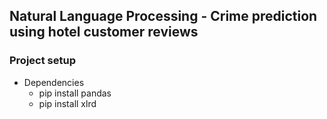 ## Natural Language Processing - Crime prediction using hotel customer reviews

### Project setup
- Dependencies
    - pip install pandas
    - pip install xlrd